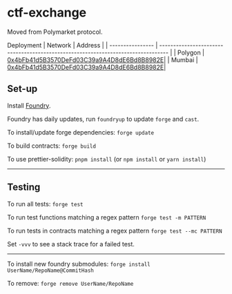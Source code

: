 # ctf-exchange

Moved from Polymarket protocol.

Deployment
| Network          | Address                                                                           |
| ---------------- | --------------------------------------------------------------------------------- |
| Polygon          | [0x4bFb41d5B3570DeFd03C39a9A4D8dE6Bd8B8982E](https://polygonscan.com/address/0x4bFb41d5B3570DeFd03C39a9A4D8dE6Bd8B8982E)|
| Mumbai           | [0x4bFb41d5B3570DeFd03C39a9A4D8dE6Bd8B8982E](https://mumbai.polygonscan.com/address/0x4bFb41d5B3570DeFd03C39a9A4D8dE6Bd8B8982E)|

## Set-up

Install [Foundry](https://github.com/foundry-rs/foundry/).

Foundry has daily updates, run `foundryup` to update `forge` and `cast`.

To install/update forge dependencies: `forge update`

To build contracts: `forge build`

To use prettier-solidity: `pnpm install` (or `npm install` or `yarn install`)

---

## Testing

To run all tests: `forge test`

To run test functions matching a regex pattern `forge test -m PATTERN`

To run tests in contracts matching a regex pattern `forge test --mc PATTERN`

Set `-vvv` to see a stack trace for a failed test.

---

To install new foundry submodules: `forge install UserName/RepoName@CommitHash`

To remove: `forge remove UserName/RepoName`

